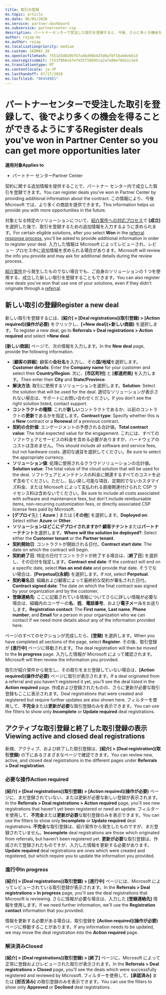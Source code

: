 ```yaml
---
title: 取引の登録
ms.topic: article
ms.date: 06/05/2020
ms.service: partner-dashboard
ms.subservice: partnercenter-csp
description: パートナーセンターで受注した取引を登録すると、今後、さらに多くの機会をマイクロソフトに提供することができます。
author: rajap-ms
ms.author: rajap
ms.localizationpriority: medium
ms.custom: SEOMAY.20
ms.openlocfilehash: 7551d3d010bfb7a4bd96b425d0afbf16ab8ebb1d
ms.sourcegitcommit: 7153f0b8c67efd35f58695ca2a7e00e70da1c5e9
ms.translationtype: MT
ms.contentlocale: ja-JP
ms.lasthandoff: 07/17/2020
ms.locfileid: "86434081"
---
```

# <a name="register-deals-youve-won-in-partner-center-so-you-can-get-more-opportunities-later"></a><span data-ttu-id="152cd-103">パートナーセンターで受注した取引を登録して、後でより多くの機会を得ることができるようにする</span><span class="sxs-lookup"><span data-stu-id="152cd-103">Register deals you've won in Partner Center so you can get more opportunities later</span></span>

<span data-ttu-id="152cd-104">**適用対象**</span><span class="sxs-lookup"><span data-stu-id="152cd-104">**Applies to**</span></span>

- <span data-ttu-id="152cd-105">パートナー センター</span><span class="sxs-lookup"><span data-stu-id="152cd-105">Partner Center</span></span>

<span data-ttu-id="152cd-106">契約に関する追加情報を提供することで、パートナー センター内で成立した取引を登録できます。</span><span class="sxs-lookup"><span data-stu-id="152cd-106">You can register deals you've won in Partner Center by providing additional information about the contract.</span></span> <span data-ttu-id="152cd-107">この情報により、今後 Microsoft では、より多くの商談を提供できます。</span><span class="sxs-lookup"><span data-stu-id="152cd-107">This information helps us provide you with more opportunities in the future.</span></span>

<span data-ttu-id="152cd-108">対象となる特定のソリューションについて、[紹介案件への対応プロセス](responding-to-referrals.md)で **[成立]** を選択した後で、取引を登録するための追加情報を入力するように求められます。</span><span class="sxs-lookup"><span data-stu-id="152cd-108">For certain eligible solutions, after you select **Won** in the [referral response process](responding-to-referrals.md), you'll be asked to provide additional information in order to register your deal.</span></span> <span data-ttu-id="152cd-109">入力した情報は Microsoft によってレビューされ、レビュー プロセス中に追加情報を求められる場合があります。</span><span class="sxs-lookup"><span data-stu-id="152cd-109">Microsoft will review the info you provide and may ask for additional details during the review process.</span></span>

<span data-ttu-id="152cd-110">[紹介案件](referrals.md)から発生したものでない場合でも、ご自身のソリューションの 1 つを使用する、成立した新しい取引を登録することもできます。</span><span class="sxs-lookup"><span data-stu-id="152cd-110">You can also register new deals you've won that use one of your solutions, even if they didn't originate through a [referral](referrals.md).</span></span> 

## <a name="register-a-new-deal"></a><span data-ttu-id="152cd-111">新しい取引の登録</span><span class="sxs-lookup"><span data-stu-id="152cd-111">Register a new deal</span></span>

<span data-ttu-id="152cd-112">新しい取引を登録するには、**[紹介] > [Deal registrations]\(取引登録\) > [Action required]\(操作が必要\)** をクリックし、**[+New deal]\(+新しい商談\)** を選択します。</span><span class="sxs-lookup"><span data-stu-id="152cd-112">To register a new deal, go to **Referrals > Deal registrations > Action required** and select **+New deal**.</span></span>

<span data-ttu-id="152cd-113">**[新しい商談]** ページで、次の情報を入力します。</span><span class="sxs-lookup"><span data-stu-id="152cd-113">In the **New deal** page, provide the following information.</span></span>

- <span data-ttu-id="152cd-114">[**顧客の詳細**]: 顧客の**会社名**を入力し、その**国/地域**を選択します。</span><span class="sxs-lookup"><span data-stu-id="152cd-114">**Customer details**: Enter the **Company name** for your customer and select their **Country/Region**.</span></span> <span data-ttu-id="152cd-115">次に、**[市区町村]** と **[都道府県]** を入力します。</span><span class="sxs-lookup"><span data-stu-id="152cd-115">Then enter their **City** and **State/Province**.</span></span>
- <span data-ttu-id="152cd-116">**解決方法**: 取引に使用するソリューションを選択します。</span><span class="sxs-lookup"><span data-stu-id="152cd-116">**Solution**: Select the solution that will be used for the deal.</span></span> <span data-ttu-id="152cd-117">適切なソリューションが表示されない場合は、サポートにお問い合わせください。</span><span class="sxs-lookup"><span data-stu-id="152cd-117">If you don't see the right solution listed, contact support.</span></span>
- <span data-ttu-id="152cd-118">**コントラクトの種類**: これが**新しい**コントラクトであるか、以前のコントラクトの**更新**であるかを指定します。</span><span class="sxs-lookup"><span data-stu-id="152cd-118">**Contract type**: Specify whether this is a **New** contract or a **Renewal** of a previous contract.</span></span>
- <span data-ttu-id="152cd-119">**契約の合計値**: エンゲージメントの予想される合計値。</span><span class="sxs-lookup"><span data-stu-id="152cd-119">**Total contract value**: The total expected value for the engagement.</span></span> <span data-ttu-id="152cd-120">これには、すべてのソフトウェアとサービスの料金を含める必要がありますが、ハードウェアのコストは含めません。</span><span class="sxs-lookup"><span data-stu-id="152cd-120">This should include all software and service fees, but not hardware costs.</span></span> <span data-ttu-id="152cd-121">適切な通貨を選択してください。</span><span class="sxs-lookup"><span data-stu-id="152cd-121">Be sure to select the appropriate currency.</span></span>
- <span data-ttu-id="152cd-122">**ソリューション値**: 処理に使用されるクラウドソリューションの合計値。</span><span class="sxs-lookup"><span data-stu-id="152cd-122">**Solution value**: The total value of the cloud solution that will be used for the deal.</span></span> <span data-ttu-id="152cd-123">ソフトウェアとメンテナンスの料金に関連するすべてのコストを必ず含めてください。ただし、払い戻し可能な項目、定期的でないカスタマイズ料金、または Microsoft によって支払われる直接関連付けられた CSP ライセンス料は含めないでください。</span><span class="sxs-lookup"><span data-stu-id="152cd-123">Be sure to include all costs associated with software and maintenance fees, but don't include reimbursable items, non-recurring customization fees, or directly associated CSP license fees paid by Microsoft.</span></span>
- <span data-ttu-id="152cd-124">**[デプロイ**先]: [ **Azure** ] または [**その他**] を選択します。</span><span class="sxs-lookup"><span data-stu-id="152cd-124">**Deployed on**: Select either **Azure** or **Other**.</span></span>
- <span data-ttu-id="152cd-125">**ソリューションはどこにデプロイされますか?**:**顧客テナント**または**パートナーテナント**を選択します。</span><span class="sxs-lookup"><span data-stu-id="152cd-125">**Where will the solution be deployed?**: Select either the **Customer tenant** or the **Partner tenant**.</span></span>
- <span data-ttu-id="152cd-126">**契約開始日**: コントラクトが開始される日付。</span><span class="sxs-lookup"><span data-stu-id="152cd-126">**Contract start date**: The date on which the contract will begin.</span></span>
- <span data-ttu-id="152cd-127">**契約終了日**: 特定の日付でコントラクトが終了する場合は、[**終了日**] を選択し、その日付を指定します。</span><span class="sxs-lookup"><span data-stu-id="152cd-127">**Contract end date**: If the contract will end on a specific date, select **Has an end date** and provide that date.</span></span> <span data-ttu-id="152cd-128">そうでない場合は、**[Perpetual]\(永続\)** を選択します。</span><span class="sxs-lookup"><span data-stu-id="152cd-128">If not, select **Perpetual**.</span></span>
- <span data-ttu-id="152cd-129">**契約署名日**: 組織および顧客によって最終的な契約が署名された日付。</span><span class="sxs-lookup"><span data-stu-id="152cd-129">**Contract signed date**: The date on which the final contract was signed by your organization and by the customer.</span></span>
- <span data-ttu-id="152cd-130">**登録連絡先**: ここに記載されている情報についてさらに詳しい情報が必要な場合は、組織内のユーザーの**名**、**姓**、**電話番号**、および**電子メール**をお送りします。</span><span class="sxs-lookup"><span data-stu-id="152cd-130">**Registration contact**: The **First name**, **Last name**, **Phone number**, and **Email** for a person in your organization who we can contact if we need more details about any of the information provided here.</span></span>

<span data-ttu-id="152cd-131">ページのすべてのセクションが完成したら、**[登録]** を選択します。</span><span class="sxs-lookup"><span data-stu-id="152cd-131">When you have completed all sections of the page, select **Register**.</span></span> <span data-ttu-id="152cd-132">その後、取引登録が **[進行中]** ページに移動されます。</span><span class="sxs-lookup"><span data-stu-id="152cd-132">The deal registration will then be moved to the **In progress** page.</span></span> <span data-ttu-id="152cd-133">入力した情報が Microsoft によって確認されます。</span><span class="sxs-lookup"><span data-stu-id="152cd-133">Microsoft will then review the information you provided.</span></span>

<span data-ttu-id="152cd-134">取引が紹介案件から発生し、その取引をまだ登録していない場合は、**[Action required]\(操作が必要\)** ページに取引が表示されます。</span><span class="sxs-lookup"><span data-stu-id="152cd-134">If a deal originated from a referral and you haven't registered it yet, you'll see the deal listed in the **Action required** page.</span></span> <span data-ttu-id="152cd-135">作成および登録されたものの、さらに更新が必要な取引登録もここに表示されます。</span><span class="sxs-lookup"><span data-stu-id="152cd-135">Deal registrations that were created and registered but require further updates are also shown here.</span></span> <span data-ttu-id="152cd-136">フィルターを使用して、**不完全**または**更新が必要**な取引登録のみを表示できます。</span><span class="sxs-lookup"><span data-stu-id="152cd-136">You can use the filters to show only **Incomplete** or **Update required** deal registrations.</span></span>

## <a name="viewing-active-and-closed-deal-registrations"></a><span data-ttu-id="152cd-137">アクティブな取引登録と終了した取引登録の表示</span><span class="sxs-lookup"><span data-stu-id="152cd-137">Viewing active and closed deal registrations</span></span>

<span data-ttu-id="152cd-138">新規、アクティブ、および終了した取引登録は、**[紹介] > [Deal registration]\(取引登録\)** の下にあるさまざまなページで確認できます。</span><span class="sxs-lookup"><span data-stu-id="152cd-138">You can review new, active, and closed deal registrations in the different pages under **Referrals > Deal registration**.</span></span>

### <a name="action-required"></a><span data-ttu-id="152cd-139">必要な操作</span><span class="sxs-lookup"><span data-stu-id="152cd-139">Action required</span></span>

<span data-ttu-id="152cd-140">**[紹介] > [Deal registrations]\(取引登録\) > [Action required]\(操作が必要\)** ページに、まだ登録されていない、または更新が必要な新しい登録が表示されます。</span><span class="sxs-lookup"><span data-stu-id="152cd-140">In the **Referrals > Deal registrations > Action required** page, you'll see new registrations that haven't yet been registered or need an update.</span></span> <span data-ttu-id="152cd-141">フィルターを使用して、**不完全**または**更新が必要**な取引登録のみを表示できます。</span><span class="sxs-lookup"><span data-stu-id="152cd-141">You can use the filters to show only **Incomplete** or **Update required** deal registrations.</span></span> <span data-ttu-id="152cd-142">**不完全**な取引登録は、紹介案件から発生したものですが、まだ登録されていません。</span><span class="sxs-lookup"><span data-stu-id="152cd-142">**Incomplete** deal registrations are those which originated from referrals, but haven't been registered yet.</span></span> <span data-ttu-id="152cd-143">**更新が必要**な取引登録は、作成されて登録されたものですが、入力した情報を更新する必要があります。</span><span class="sxs-lookup"><span data-stu-id="152cd-143">**Update required** deal registrations are ones which were created and registered, but which require you to update the information you provided.</span></span>

### <a name="in-progress"></a><span data-ttu-id="152cd-144">進行中</span><span class="sxs-lookup"><span data-stu-id="152cd-144">In progress</span></span>

<span data-ttu-id="152cd-145">**[紹介] > [Deal registrations]\(取引登録\) > [進行中]** ページには、Microsoft によってレビューされている取引登録が表示されます。</span><span class="sxs-lookup"><span data-stu-id="152cd-145">In the **Referrals > Deal registrations > In progress** page, you'll see the deal registrations that Microsoft is reviewing.</span></span> <span data-ttu-id="152cd-146">さらに情報が必要な場合は、入力した **[登録連絡先]** 情報を使用します。</span><span class="sxs-lookup"><span data-stu-id="152cd-146">If we need further information, we'll use the **Registration contact** information that you provided.</span></span>

<span data-ttu-id="152cd-147">情報を更新する必要がある場合は、取引登録を **[Action required]\(操作が必要\)** ページに移動することがあります。</span><span class="sxs-lookup"><span data-stu-id="152cd-147">If any information needs to be updated, we may move the deal registration into the **Action required** page.</span></span>

### <a name="closed"></a><span data-ttu-id="152cd-148">解決済み</span><span class="sxs-lookup"><span data-stu-id="152cd-148">Closed</span></span>

<span data-ttu-id="152cd-149">**[紹介] > [Deal registrations]\(取引登録\) > [終了]** ページに、Microsoft によって正常に登録およびレビューされた取引が表示されます。</span><span class="sxs-lookup"><span data-stu-id="152cd-149">In the **Referrals > Deal registrations > Closed** page, you'll see the deals which were successfully registered and reviewed by Microsoft.</span></span> <span data-ttu-id="152cd-150">フィルターを使用して、**[承認済み]** または **[拒否済み]** の取引登録のみを表示できます。</span><span class="sxs-lookup"><span data-stu-id="152cd-150">You can use the filters to show only **Approved** or **Declined** deal registrations.</span></span>
